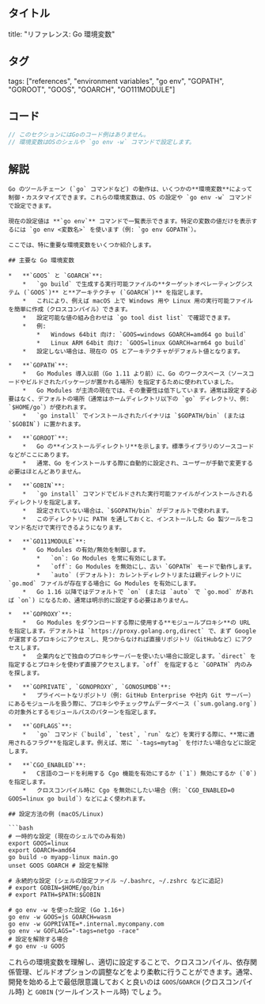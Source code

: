 ## タイトル
title: "リファレンス: Go 環境変数"

## タグ
tags: ["references", "environment variables", "go env", "GOPATH", "GOROOT", "GOOS", "GOARCH", "GO111MODULE"]

## コード
```go
// このセクションにはGoのコード例はありません。
// 環境変数はOSのシェルや `go env -w` コマンドで設定します。
```

## 解説
```text
Go のツールチェーン (`go` コマンドなど) の動作は、いくつかの**環境変数**によって制御・カスタマイズできます。これらの環境変数は、OS の設定や `go env -w` コマンドで設定できます。

現在の設定値は **`go env`** コマンドで一覧表示できます。特定の変数の値だけを表示するには `go env <変数名>` を使います（例: `go env GOPATH`）。

ここでは、特に重要な環境変数をいくつか紹介します。

## 主要な Go 環境変数

*   **`GOOS` と `GOARCH`**:
    *   `go build` で生成する実行可能ファイルの**ターゲットオペレーティングシステム (`GOOS`)** と**アーキテクチャ (`GOARCH`)** を指定します。
    *   これにより、例えば macOS 上で Windows 用や Linux 用の実行可能ファイルを簡単に作成（クロスコンパイル）できます。
    *   設定可能な値の組み合わせは `go tool dist list` で確認できます。
    *   例:
        *   Windows 64bit 向け: `GOOS=windows GOARCH=amd64 go build`
        *   Linux ARM 64bit 向け: `GOOS=linux GOARCH=arm64 go build`
    *   設定しない場合は、現在の OS とアーキテクチャがデフォルト値となります。

*   **`GOPATH`**:
    *   Go Modules 導入以前（Go 1.11 より前）に、Go のワークスペース（ソースコードやビルドされたパッケージが置かれる場所）を指定するために使われていました。
    *   Go Modules が主流の現在では、その重要性は低下しています。通常は設定する必要はなく、デフォルトの場所（通常はホームディレクトリ以下の `go` ディレクトリ、例: `$HOME/go`）が使われます。
    *   `go install` でインストールされたバイナリは `$GOPATH/bin` (または `$GOBIN`) に置かれます。

*   **`GOROOT`**:
    *   Go の**インストールディレクトリ**を示します。標準ライブラリのソースコードなどがここにあります。
    *   通常、Go をインストールする際に自動的に設定され、ユーザーが手動で変更する必要はほとんどありません。

*   **`GOBIN`**:
    *   `go install` コマンドでビルドされた実行可能ファイルがインストールされるディレクトリを指定します。
    *   設定されていない場合は、`$GOPATH/bin` がデフォルトで使われます。
    *   このディレクトリに PATH を通しておくと、インストールした Go 製ツールをコマンド名だけで実行できるようになります。

*   **`GO111MODULE`**:
    *   Go Modules の有効/無効を制御します。
        *   `on`: Go Modules を常に有効にします。
        *   `off`: Go Modules を無効にし、古い `GOPATH` モードで動作します。
        *   `auto` (デフォルト): カレントディレクトリまたは親ディレクトリに `go.mod` ファイルが存在する場合に Go Modules を有効にします。
    *   Go 1.16 以降ではデフォルトで `on` (または `auto` で `go.mod` があれば `on`) になるため、通常は明示的に設定する必要はありません。

*   **`GOPROXY`**:
    *   Go Modules をダウンロードする際に使用する**モジュールプロキシ**の URL を指定します。デフォルトは `https://proxy.golang.org,direct` で、まず Google が運営するプロキシにアクセスし、見つからなければ直接リポジトリ（GitHubなど）にアクセスします。
    *   企業内などで独自のプロキシサーバーを使いたい場合に設定します。`direct` を指定するとプロキシを使わず直接アクセスします。`off` を指定すると `GOPATH` 内のみを探します。

*   **`GOPRIVATE`, `GONOPROXY`, `GONOSUMDB`**:
    *   プライベートなリポジトリ（例: GitHub Enterprise や社内 Git サーバー）にあるモジュールを扱う際に、プロキシやチェックサムデータベース (`sum.golang.org`) の対象外とするモジュールパスのパターンを指定します。

*   **`GOFLAGS`**:
    *   `go` コマンド（`build`, `test`, `run` など）を実行する際に、**常に適用されるフラグ**を指定します。例えば、常に `-tags=mytag` を付けたい場合などに設定します。

*   **`CGO_ENABLED`**:
    *   C言語のコードを利用する Cgo 機能を有効にするか (`1`) 無効にするか (`0`) を指定します。
    *   クロスコンパイル時に Cgo を無効にしたい場合（例: `CGO_ENABLED=0 GOOS=linux go build`）などによく使われます。

## 設定方法の例 (macOS/Linux)

```bash
# 一時的な設定 (現在のシェルでのみ有効)
export GOOS=linux
export GOARCH=amd64
go build -o myapp-linux main.go
unset GOOS GOARCH # 設定を解除

# 永続的な設定 (シェルの設定ファイル ~/.bashrc, ~/.zshrc などに追記)
# export GOBIN=$HOME/go/bin
# export PATH=$PATH:$GOBIN

# go env -w を使った設定 (Go 1.16+)
go env -w GOOS=js GOARCH=wasm
go env -w GOPRIVATE=*.internal.mycompany.com
go env -w GOFLAGS="-tags=netgo -race"
# 設定を解除する場合
# go env -u GOOS
```

これらの環境変数を理解し、適切に設定することで、クロスコンパイル、依存関係管理、ビルドオプションの調整などをより柔軟に行うことができます。通常、開発を始める上で最低限意識しておくと良いのは `GOOS`/`GOARCH` (クロスコンパイル時) と `GOBIN` (ツールインストール時) でしょう。